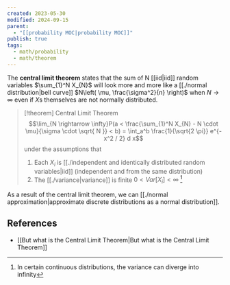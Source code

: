 ```yaml
---
created: 2023-05-30
modified: 2024-09-15
parent:
  - "[[probability MOC|probability MOC]]"
publish: true
tags:
  - math/probability
  - math/theorem
---
```

The **central limit theorem** states that the sum of N [[iid|iid]] random variables $\sum_{1}^N X_{N}$ will look more and more like a [[./normal distribution|bell curve]] $N\left( \mu, \frac{\sigma^2}{n} \right)$ when $N \rightarrow \infty$ even if $X$s themselves are not normally distributed.

> [!theorem] Central Limit Theorem
> $$\lim_{N \rightarrow \infty}P(a < \frac{\sum_{1}^N X_{N} - N \cdot \mu}{\sigma \cdot \sqrt{ N }} < b) = \int_a^b \frac{1}{\sqrt{2 \pi}} e^{-x^2 / 2} d x$$
> under the assumptions that
> 1. Each $X_i$ is [[./independent and identically distributed random variables|iid]] (independent and from the same distribution)
> 2. The [[./variance|variance]] is finite $0 < Var[X_i] < \infty$ [^1]

As a result of the central limit theorem, we can [[./normal approximation|approximate discrete distributions as a normal distribution]].

## References
- [[But what is the Central Limit Theorem|But what is the Central Limit Theorem]]

[^1]: In certain continuous distributions, the variance can diverge into infinity